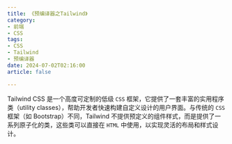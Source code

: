 ```yaml
---
title: 《预编译器之Tailwind》
category:
- 前端
- CSS
tags:
- CSS
- Tailwind
- 预编译器
date: 2024-07-02T02:16:00
article: false

---
```

Tailwind CSS 是一个高度可定制的低级 `CSS` 框架，它提供了一套丰富的实用程序类（utility classes），帮助开发者快速构建自定义设计的用户界面。与传统的 `CSS` 框架（如 Bootstrap）不同，Tailwind 不提供预定义的组件样式，而是提供了一系列原子化的类，这些类可以直接在 `HTML` 中使用，以实现灵活的布局和样式设计。
<!-- more -->